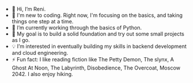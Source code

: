 - 👋 Hi, I’m Reni.
- 🚀 I'm new to coding. Right now, I'm focusing on the basics, and taking things one step at a time.
- 🌱 I’m currently working through the basics of Python.
- 📖 My goal is to build a solid foundation and try out some small projects as I go.
- 💡 I’m interested in eventually building my skills in backend development and cloud engineering.
- ⚡ Fun fact: I like reading fiction like The Petty Demon, The slynx, A Ghost At Noon, The Labyrinth, Disobedience, The Overcoat, Moscow 2042. I also enjoy hiking.

<!---
GrigorovR/GrigorovR is a ✨ special ✨ repository because its `README.md` (this file) appears on your GitHub profile.
You can click the Preview link to take a look at your changes.
--->
